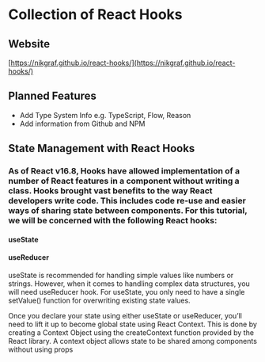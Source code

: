 # Collection of React Hooks

## Website

[https://nikgraf.github.io/react-hooks/](https://nikgraf.github.io/react-hooks/)

## Planned Features

- Add Type System Info e.g. TypeScript, Flow, Reason
- Add information from Github and NPM

## State Management with React Hooks

### As of React v16.8, Hooks have allowed implementation of a number of React features in a component without writing a class. Hooks brought vast benefits to the way React developers write code. This includes code re-use and easier ways of sharing state between components. For this tutorial, we will be concerned with the following React hooks:

#### useState
#### useReducer
useState is recommended for handling simple values like numbers or strings. However, when it comes to handling complex data structures, you will need useReducer hook. For useState, you only need to have a single setValue() function for overwriting existing state values.

Once you declare your state using either useState or useReducer, you’ll need to lift it up to become global state using React Context. This is done by creating a Context Object using the createContext function provided by the React library. A context object allows state to be shared among components without using props
